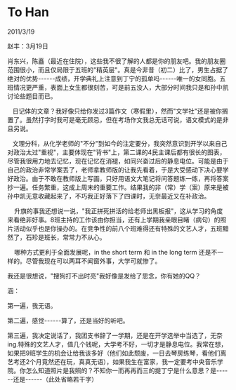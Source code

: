 # To Han
2011/3/19

赵丰：3月19日

肖东兴，陈矗（最近在住院），这些我不很了解的人都是你的朋友吧。我的朋友圈范围很小，而且仅局限于五班的"精英层"。真是今非昔（初二）比了，男生占据了绝对的优势------成绩，开学典礼上注意到丁宁的孤单吗------唯一的女同胞。五班情况更严重，表面上女生都很刻苦，可是前五没人，大部分时间我只是和孙中凯讨论些题目而已。

  
日记体的文章？我好像只给你发过3篇作文（寒假里），然而"文学社"还是被你搁置了。虽然打字时我可是毫无顾忌，但在考场作文我总无话可说，语文模式的是非且另说。

  
文理分科，从化学老师的"不分"到如今的注定要分，我突然意识到开学以来自己对政治太过"重视"，主要体现在"背书"上，第二课的4民主课后都有很长的图表，尽管我很用力地去记忆，现在记忆在消褪，如同兴奋过后的静息电位。可能是由于自己的政治非常学案丢了，老师拿教师版的让我先看着，于是大受感动下决心要学好政治。由于不敢在教师版上写画，只好用语文大笔记将问答题练一练，再将答案抄一遍。任务繁重，这成上周末的重要工作。结果我的非（常）学（案）原来是被孙中凯无意收藏起来了，不巧我正好落下了四课时，无奈最近又在补政治。

   
升旗的事我还想说一说，"我正拼死拼活的给老师出黑板报"，这从学习的角度来看绝非好事。8班主持的工作该由你担当，还有上学期我亲眼目睹（病句）的照片活动似乎也是你操办的。在竞争性的前八个班难得还有特殊的文艺人才，五班黯然了，石珍是班长，常常力不从心。

    哪种方式更利于全面发展呢，in the short term 和 in the long term
还是不一样的。尽管我现在可以两耳不闻窗外事，大学可就惨了。

我还是很想说，"搜狗打不出时亮"我好像是发给了思念，你有她的QQ？

涵：

第一遍，我无语。

第二遍，感觉------算了，还是当好的听吧。

第三遍，我决定说话了，我团支书辞了一学期，还是在开学选举中当选了，无奈ing.特殊的文艺人才，值几个钱呢，大学考不好，一切才是静息电位。我常在想，如果把9班学生的机会让给我该多好（他们如此颓废，一日去琴房练琴，看他们离艺考还2个月竟然还在玩，真真无语），如果我生在富家，我一定要考中央音乐学院。你怎么知道照片是我照的？不知你一而再再而三的提丁宁是什么意思？是------还是------（此处省略若干字）